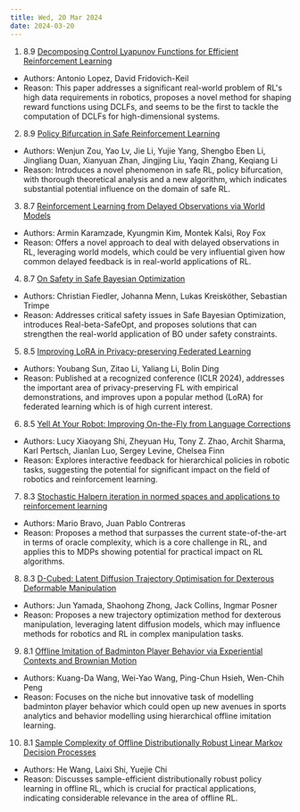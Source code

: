 ```yaml
---
title: Wed, 20 Mar 2024
date: 2024-03-20
---
```

1. 8.9 [Decomposing Control Lyapunov Functions for Efficient Reinforcement Learning](https://arxiv.org/abs/2403.12210)
* Authors: Antonio Lopez, David Fridovich-Keil
* Reason: This paper addresses a significant real-world problem of RL's high data requirements in robotics, proposes a novel method for shaping reward functions using DCLFs, and seems to be the first to tackle the computation of DCLFs for high-dimensional systems.

2. 8.9 [Policy Bifurcation in Safe Reinforcement Learning](https://arxiv.org/abs/2403.12847)
* Authors: Wenjun Zou, Yao Lv, Jie Li, Yujie Yang, Shengbo Eben Li, Jingliang Duan, Xianyuan Zhan, Jingjing Liu, Yaqin Zhang, Keqiang Li
* Reason: Introduces a novel phenomenon in safe RL, policy bifurcation, with thorough theoretical analysis and a new algorithm, which indicates substantial potential influence on the domain of safe RL.

3. 8.7 [Reinforcement Learning from Delayed Observations via World Models](https://arxiv.org/abs/2403.12309)
* Authors: Armin Karamzade, Kyungmin Kim, Montek Kalsi, Roy Fox
* Reason: Offers a novel approach to deal with delayed observations in RL, leveraging world models, which could be very influential given how common delayed feedback is in real-world applications of RL.

4. 8.7 [On Safety in Safe Bayesian Optimization](https://arxiv.org/abs/2403.12948)
* Authors: Christian Fiedler, Johanna Menn, Lukas Kreisköther, Sebastian Trimpe
* Reason: Addresses critical safety issues in Safe Bayesian Optimization, introduces Real-beta-SafeOpt, and proposes solutions that can strengthen the real-world application of BO under safety constraints.

5. 8.5 [Improving LoRA in Privacy-preserving Federated Learning](https://arxiv.org/abs/2403.12313)
* Authors: Youbang Sun, Zitao Li, Yaliang Li, Bolin Ding
* Reason: Published at a recognized conference (ICLR 2024), addresses the important area of privacy-preserving FL with empirical demonstrations, and improves upon a popular method (LoRA) for federated learning which is of high current interest.

6. 8.5 [Yell At Your Robot: Improving On-the-Fly from Language Corrections](https://arxiv.org/abs/2403.12910)
* Authors: Lucy Xiaoyang Shi, Zheyuan Hu, Tony Z. Zhao, Archit Sharma, Karl Pertsch, Jianlan Luo, Sergey Levine, Chelsea Finn
* Reason: Explores interactive feedback for hierarchical policies in robotic tasks, suggesting the potential for significant impact on the field of robotics and reinforcement learning.

7. 8.3 [Stochastic Halpern iteration in normed spaces and applications to reinforcement learning](https://arxiv.org/abs/2403.12338)
* Authors: Mario Bravo, Juan Pablo Contreras
* Reason: Proposes a method that surpasses the current state-of-the-art in terms of oracle complexity, which is a core challenge in RL, and applies this to MDPs showing potential for practical impact on RL algorithms.

8. 8.3 [D-Cubed: Latent Diffusion Trajectory Optimisation for Dexterous Deformable Manipulation](https://arxiv.org/abs/2403.12861)
* Authors: Jun Yamada, Shaohong Zhong, Jack Collins, Ingmar Posner
* Reason: Proposes a new trajectory optimization method for dexterous manipulation, leveraging latent diffusion models, which may influence methods for robotics and RL in complex manipulation tasks.

9. 8.1 [Offline Imitation of Badminton Player Behavior via Experiential Contexts and Brownian Motion](https://arxiv.org/abs/2403.12406)
* Authors: Kuang-Da Wang, Wei-Yao Wang, Ping-Chun Hsieh, Wen-Chih Peng
* Reason: Focuses on the niche but innovative task of modelling badminton player behavior which could open up new avenues in sports analytics and behavior modelling using hierarchical offline imitation learning.

10. 8.1 [Sample Complexity of Offline Distributionally Robust Linear Markov Decision Processes](https://arxiv.org/abs/2403.12946)
* Authors: He Wang, Laixi Shi, Yuejie Chi
* Reason: Discusses sample-efficient distributionally robust policy learning in offline RL, which is crucial for practical applications, indicating considerable relevance in the area of offline RL.

